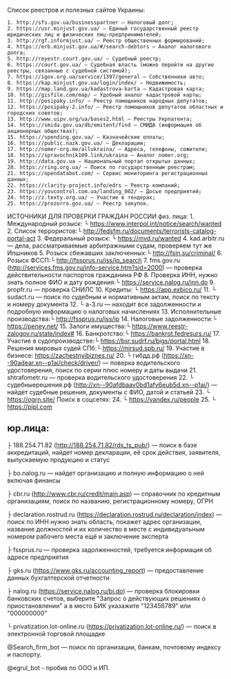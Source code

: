 Список реестров и полезных сайтов Украины:


    1. http://sfs.gov.ua/businesspartner — Налоговый долг; 
    2. https://usr.minjust.gov.ua/ — Единый государственный реестр юридических лиц и физических лиц-предпринимателей; 
    3. http://rgf.informjust.ua/ — Реестр общественных формирований;
    4. https://erb.minjust.gov.ua/#/search-debtors — Аналог налогового долга; 
    5. http://reyestr.court.gov.ua/ — Судебный реестр;
    6. https://court.gov.ua/ — Судебная власть (можно перейти на другие реестры, связанные с судебной системой);
    7. https://igov.org.ua/service/1397/general — Собственники авто;
    8. https://kap.minjust.gov.ua/login/index/ — Недвижимость; 
    9. https://map.land.gov.ua/kadastrova-karta — Кадастровая карта; 
    10. http://gisfile.com/map/ — Удобный аналог кадастровой карты; 
    11. http://posipaky.info/ — Реестр помощников народных депутатов;
    12. https://posipaky-2.info/ — Реестр помощников депутатов областных и городских советов; 
    13. http://www.uipv.org/ua/bases2.html — Реестры Укрпатента; 
    14. https://smida.gov.ua/db/emitent/find — СМИДА (информация об акционерных обществах); 
    15. https://spending.gov.ua/ — Казначейские оплаты;
    16. https://public.nazk.gov.ua/ — Декларации;
    17. http://nomer-org.me/allukraina/ — Адреса, телефоны, сожители; 
    18. https://spravochnik109.link/ukraina — Аналог nomer.org; 
    19. http://data.gov.ua — Национальный портал открытых данных; 
    20. https://ring.org.ua/ — Поиск по государственным реестрам;
    21. https://opendatabot.com/ — Сервис мониторинга регистрационных данных; 
    22. https://clarity-project.info/edrs — Реестр компаний; 
    23. https://youcontrol.com.ua/landing_002/ — Досье предприятий; 
    24. http://z.texty.org.ua/ — Участие в тендерах;
    25. https://prozorro.gov.ua/ — Реестр закупок.

ИСТОЧНИКИ ДЛЯ ПРОВЕРКИ ГРАЖДАН РОССИИ
физ. лица:
    1. Международный розыск: └ https://www.interpol.int/notice/search/wanted 
    2. Список теppористов:└ http://fedsfm.ru/documents/terrorists-catalog-portal-act 
    3. Федеральный розыск: └ https://mvd.ru/wanted 
    4. kad.arbitr.ru — дела, рассматриваемые арбитражными судам, проверяем тут же Ипшников
    5. Розыск сбежавших заключенных:└ http://fsin.su/criminal/ 
    6. Розыск ФССП:└ http://fssprus.ru/iss/ip_search 
    7. fms.gov.ru (http://services.fms.gov.ru/info-service.htm?sid=2000) — проверка действительности паспортов гражданина РФ
    8. Проверка ИНН, нужно знать полное ФИО и дату рождения:└ https://service.nalog.ru/inn.do 
    9. propfr.ru — проверка СНИЛС
    10. Кредиты: └ https://app.exbico.ru/ 
    11. └ sudact.ru — поиск по судебным и нормативным актам, поиск по тексту и номеру документа
    12. └ a-3.ru — находит все задолженности и подробную информацию о налоговых начислениях
    13. Исполнительные производства:└ http://fssprus.ru/iss/ip 
    14. Налоговые задолженности:└ https://peney.net/ 
    15. Залоги имущества:└ https://www.reestr-zalogov.ru/state/index# 
    16. Банкротство:└ https://bankrot.fedresurs.ru/ 
    17. Участие в судопроизводстве:└ https://bsr.sudrf.ru/bigs/portal.html 
    18. Решения мировых судей СПб:└ https://mirsud.spb.ru/ 
    19. Участие в бизнесе: https://zachestnyibiznes.ru/
    20. └ гибдд.рф (https://xn--90adear.xn--p1ai/check/driver/) — поверка водительского удостоверения, поиск по серии плюс номеру и даты выдачи
    21. shtrafometr.ru — проверка водительского удостоверения
    22. └ судебныерешения.рф (http://xn--90afdbaav0bd1afy6eub5d.xn--p1ai/) — найдет судебные решения, документы с ФИО, датой и статьей
    23. └ https://ogrn.site/ Поиск в соцсетях:
    24. └ https://yandex.ru/people
    25. └ https://pipl.com

  ## юр.лица:

   ├ 188.254.71.82 (http://188.254.71.82/rds_ts_pub/) — поиск в базе аккредитаций, найдет номер декларации, её срок действия, заявителя, выпускаемую продукцию и статус

   ├ bo.nalog.ru — найдет организацию и полную информацию о ней включая финансы

   ├ cbr.ru (http://www.cbr.ru/credit/main.asp) — справочник по кредитным организациям, поиск по названию, регистрационному номеру, ОГРН

   ├ declaration.rostrud.ru (https://declaration.rostrud.ru/declaration/index) — поиск по ИНН нужно знать область, покажет адрес организации, название должностей и их количество в месте с индивидуальным номером рабочего места ещё и заключение эксперта
   
   ├ fssprus.ru — проверка задолженностей, требуется информация об адресе предприятия

   ├ gks.ru (https://www.gks.ru/accounting_report) — предоставление данных бухгалтерской отчетности

   ├ nalog.ru (https://service.nalog.ru/bi.do) — проверка блокировки банковских счетов, выберите "Запрос о действующих решениях о приостановлении" а в место БИК указажите "123456789" или "000000000"
  
   └ privatization.lot-online.ru (https://privatization.lot-online.ru/) — поиск в электронной торговой площадке

   @Search_firm_bot — поиск по организации, банкам, почтовому индексу и паспорту. 

   @egrul_bot -  пробив по ООО и ИП.
       
